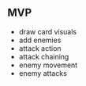 ## MVP

-   draw card visuals
-   add enemies
-   attack action
-   attack chaining
-   enemy movement
-   enemy attacks
